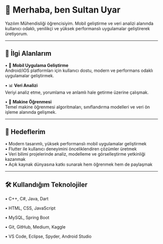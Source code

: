# 👋 Merhaba, ben Sultan Uyar

Yazılım Mühendisliği öğrencisiyim. Mobil geliştirme ve veri analizi alanında kullanıcı odaklı, yenilikçi ve yüksek performanslı uygulamalar geliştirerek üretiyorum.

---

## 🎯 İlgi Alanlarım

• 📱 **Mobil Uygulama Geliştirme**  
Android/iOS platformları için kullanıcı dostu, modern ve performans odaklı uygulamalar geliştirmek.

• 📊 **Veri Analizi**  
Veriyi analiz etme, yorumlama ve anlamlı hale getirme üzerine çalışmak.

• 🧠 **Makine Öğrenmesi**  
Temel makine öğrenmesi algoritmaları, sınıflandırma modelleri ve veri ön işleme alanında gelişmek.

---

## 🚀 Hedeflerim

• Modern tasarımlı, yüksek performanslı mobil uygulamalar geliştirmek  
• Flutter ile kullanıcı deneyimini önceliklendiren çözümler üretmek  
• Veri bilimi projelerinde analiz, modelleme ve görselleştirme yetkinliği kazanmak  
• Açık kaynak dünyasına katkı sunarak hem öğrenmek hem de paylaşmak

---

## 🛠️ Kullandığım Teknolojiler

• C++, C#, Java, Dart  

• HTML, CSS, JavaScript  

• MySQL, Spring Boot  

• Git, GitHub, Medium, Kaggle  

• VS Code, Eclipse, Spyder, Android Studio
